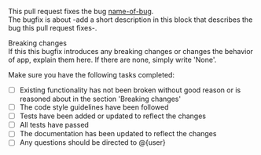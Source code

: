 This pull request fixes the bug [name-of-bug](link-to-bug). \
The bugfix is about -add a short description in this block that describes the bug this pull request fixes-.

Breaking changes \
If this this bugfix introduces any breaking changes or changes the behavior of app, explain them here. If there are none, simply write 'None'.

Make sure you have the following tasks completed:
- [ ] Existing functionality has not been broken without good reason or is reasoned about in the section 'Breaking changes'
- [ ] The code style guidelines have been followed
- [ ] Tests have been added or updated to reflect the changes
- [ ] All tests have passed
- [ ] The documentation has been updated to reflect the changes
- [ ] Any questions should be directed to @{user} 